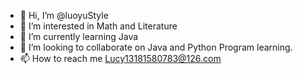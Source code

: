 - 👋 Hi, I’m @luoyuStyle
- 👀 I’m interested in Math and Literature
- 🌱 I’m currently learning Java
- 💞️ I’m looking to collaborate on Java and Python Program learning.
- 📫 How to reach me Lucy13181580783@126.com

<!---
luoyuStyle/luoyuStyle is a ✨ special ✨ repository because its `README.md` (this file) appears on your GitHub profile.
You can click the Preview link to take a look at your changes.
--->
